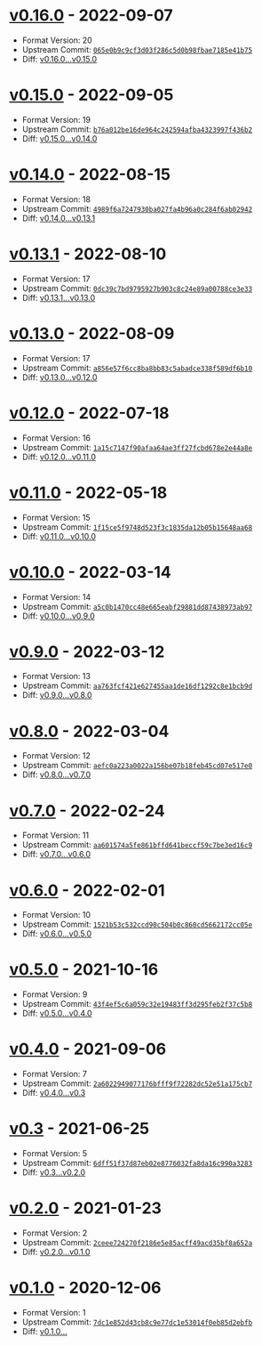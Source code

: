 <a name="v0.16.0"></a>
# [v0.16.0](https://github.com/aDotInTheVoid/rustdoc-types/releases/tag/v0.16.0) - 2022-09-07 
- Format Version: 20
- Upstream Commit: [`065e0b9c9cf3d03f286c5d0b98fbae7185e41b75`](https://github.com/rust-lang/rust/commit/065e0b9c9cf3d03f286c5d0b98fbae7185e41b75)
- Diff: [v0.16.0...v0.15.0](https://github.com/aDotInTheVoid/rustdoc-types/compare/v0.15.0...v0.16.0)

<a name="v0.15.0"></a>
# [v0.15.0](https://github.com/aDotInTheVoid/rustdoc-types/releases/tag/v0.15.0) - 2022-09-05 
- Format Version: 19
- Upstream Commit: [`b76a012be16de964c242594afba4323997f436b2`](https://github.com/rust-lang/rust/commit/b76a012be16de964c242594afba4323997f436b2)
- Diff: [v0.15.0...v0.14.0](https://github.com/aDotInTheVoid/rustdoc-types/compare/v0.14.0...v0.15.0)

<a name="v0.14.0"></a>
# [v0.14.0](https://github.com/aDotInTheVoid/rustdoc-types/releases/tag/v0.14.0) - 2022-08-15 
- Format Version: 18
- Upstream Commit: [`4989f6a7247930ba027fa4b96a0c284f6ab02942`](https://github.com/rust-lang/rust/commit/4989f6a7247930ba027fa4b96a0c284f6ab02942)
- Diff: [v0.14.0...v0.13.1](https://github.com/aDotInTheVoid/rustdoc-types/compare/v0.13.1...v0.14.0)

<a name="v0.13.1"></a>
# [v0.13.1](https://github.com/aDotInTheVoid/rustdoc-types/releases/tag/v0.13.1) - 2022-08-10 
- Format Version: 17
- Upstream Commit: [`0dc39c7bd9795927b903c8c24e89a00788ce3e33`](https://github.com/rust-lang/rust/commit/0dc39c7bd9795927b903c8c24e89a00788ce3e33)
- Diff: [v0.13.1...v0.13.0](https://github.com/aDotInTheVoid/rustdoc-types/compare/v0.13.0...v0.13.1)

<a name="v0.13.0"></a>
# [v0.13.0](https://github.com/aDotInTheVoid/rustdoc-types/releases/tag/v0.13.0) - 2022-08-09 
- Format Version: 17
- Upstream Commit: [`a856e57f6cc8ba8bb83c5abadce338f589df6b10`](https://github.com/rust-lang/rust/commit/a856e57f6cc8ba8bb83c5abadce338f589df6b10)
- Diff: [v0.13.0...v0.12.0](https://github.com/aDotInTheVoid/rustdoc-types/compare/v0.12.0...v0.13.0)

<a name="v0.12.0"></a>
# [v0.12.0](https://github.com/aDotInTheVoid/rustdoc-types/releases/tag/v0.12.0) - 2022-07-18 
- Format Version: 16
- Upstream Commit: [`1a15c7147f90afaa64ae3ff27fcbd678e2e44a8e`](https://github.com/rust-lang/rust/commit/1a15c7147f90afaa64ae3ff27fcbd678e2e44a8e)
- Diff: [v0.12.0...v0.11.0](https://github.com/aDotInTheVoid/rustdoc-types/compare/v0.11.0...v0.12.0)

<a name="v0.11.0"></a>
# [v0.11.0](https://github.com/aDotInTheVoid/rustdoc-types/releases/tag/v0.11.0) - 2022-05-18 
- Format Version: 15
- Upstream Commit: [`1f15ce5f9748d523f3c1835da12b05b15648aa68`](https://github.com/rust-lang/rust/commit/1f15ce5f9748d523f3c1835da12b05b15648aa68)
- Diff: [v0.11.0...v0.10.0](https://github.com/aDotInTheVoid/rustdoc-types/compare/v0.10.0...v0.11.0)

<a name="v0.10.0"></a>
# [v0.10.0](https://github.com/aDotInTheVoid/rustdoc-types/releases/tag/v0.10.0) - 2022-03-14 
- Format Version: 14
- Upstream Commit: [`a5c0b1470cc48e665eabf29881dd87438973ab97`](https://github.com/rust-lang/rust/commit/a5c0b1470cc48e665eabf29881dd87438973ab97)
- Diff: [v0.10.0...v0.9.0](https://github.com/aDotInTheVoid/rustdoc-types/compare/v0.9.0...v0.10.0)

<a name="v0.9.0"></a>
# [v0.9.0](https://github.com/aDotInTheVoid/rustdoc-types/releases/tag/v0.9.0) - 2022-03-12 
- Format Version: 13
- Upstream Commit: [`aa763fcf421e627455aa1de16df1292c8e1bcb9d`](https://github.com/rust-lang/rust/commit/aa763fcf421e627455aa1de16df1292c8e1bcb9d)
- Diff: [v0.9.0...v0.8.0](https://github.com/aDotInTheVoid/rustdoc-types/compare/v0.8.0...v0.9.0)

<a name="v0.8.0"></a>
# [v0.8.0](https://github.com/aDotInTheVoid/rustdoc-types/releases/tag/v0.8.0) - 2022-03-04 
- Format Version: 12
- Upstream Commit: [`aefc0a223a0022a156be07b18feb45cd07e517e0`](https://github.com/rust-lang/rust/commit/aefc0a223a0022a156be07b18feb45cd07e517e0)
- Diff: [v0.8.0...v0.7.0](https://github.com/aDotInTheVoid/rustdoc-types/compare/v0.7.0...v0.8.0)

<a name="v0.7.0"></a>
# [v0.7.0](https://github.com/aDotInTheVoid/rustdoc-types/releases/tag/v0.7.0) - 2022-02-24 
- Format Version: 11
- Upstream Commit: [`aa601574a5fe861bffd641beccf59c7be3ed16c9`](https://github.com/rust-lang/rust/commit/aa601574a5fe861bffd641beccf59c7be3ed16c9)
- Diff: [v0.7.0...v0.6.0](https://github.com/aDotInTheVoid/rustdoc-types/compare/v0.6.0...v0.7.0)

<a name="v0.6.0"></a>
# [v0.6.0](https://github.com/aDotInTheVoid/rustdoc-types/releases/tag/v0.6.0) - 2022-02-01 
- Format Version: 10
- Upstream Commit: [`1521b53c532ccd90c504b0c860cd5662172cc05e`](https://github.com/rust-lang/rust/commit/1521b53c532ccd90c504b0c860cd5662172cc05e)
- Diff: [v0.6.0...v0.5.0](https://github.com/aDotInTheVoid/rustdoc-types/compare/v0.5.0...v0.6.0)

<a name="v0.5.0"></a>
# [v0.5.0](https://github.com/aDotInTheVoid/rustdoc-types/releases/tag/v0.5.0) - 2021-10-16 
- Format Version: 9
- Upstream Commit: [`43f4ef5c6a059c32e19483ff3d295feb2f37c5b8`](https://github.com/rust-lang/rust/commit/43f4ef5c6a059c32e19483ff3d295feb2f37c5b8)
- Diff: [v0.5.0...v0.4.0](https://github.com/aDotInTheVoid/rustdoc-types/compare/v0.4.0...v0.5.0)

<a name="v0.4.0"></a>
# [v0.4.0](https://github.com/aDotInTheVoid/rustdoc-types/releases/tag/v0.4.0) - 2021-09-06 
- Format Version: 7
- Upstream Commit: [`2a6022949077176bfff9f72282dc52e51a175cb7`](https://github.com/rust-lang/rust/commit/2a6022949077176bfff9f72282dc52e51a175cb7)
- Diff: [v0.4.0...v0.3](https://github.com/aDotInTheVoid/rustdoc-types/compare/v0.3...v0.4.0)

<a name="v0.3"></a>
# [v0.3](https://github.com/aDotInTheVoid/rustdoc-types/releases/tag/v0.3) - 2021-06-25 
- Format Version: 5
- Upstream Commit: [`6dff51f37d87eb02e8776032fa8da16c990a3283`](https://github.com/rust-lang/rust/commit/6dff51f37d87eb02e8776032fa8da16c990a3283)
- Diff: [v0.3...v0.2.0](https://github.com/aDotInTheVoid/rustdoc-types/compare/v0.2.0...v0.3)

<a name="v0.2.0"></a>
# [v0.2.0](https://github.com/aDotInTheVoid/rustdoc-types/releases/tag/v0.2.0) - 2021-01-23 
- Format Version: 2
- Upstream Commit: [`2ceee724270f2186e5e85acff49acd35bf8a652a`](https://github.com/rust-lang/rust/commit/2ceee724270f2186e5e85acff49acd35bf8a652a)
- Diff: [v0.2.0...v0.1.0](https://github.com/aDotInTheVoid/rustdoc-types/compare/v0.1.0...v0.2.0)

<a name="v0.1.0"></a>
# [v0.1.0](https://github.com/aDotInTheVoid/rustdoc-types/releases/tag/v0.1.0) - 2020-12-06 
- Format Version: 1
- Upstream Commit: [`7dc1e852d43cb8c9e77dc1e53014f0eb85d2ebfb`](https://github.com/rust-lang/rust/commit/7dc1e852d43cb8c9e77dc1e53014f0eb85d2ebfb)
- Diff: [v0.1.0...](https://github.com/aDotInTheVoid/rustdoc-types/compare/...v0.1.0)

